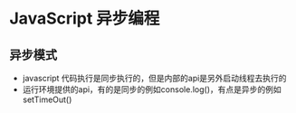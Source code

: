 # JavaScript 异步编程

## 异步模式

- javascript 代码执行是同步执行的，但是内部的api是另外启动线程去执行的
- 运行环境提供的api，有的是同步的例如console.log()，有点是异步的例如setTimeOut()